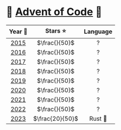 # 🎄 [Advent of Code](https://adventofcode.com/) 🎄

<!-- |                     Year 📅                      |    Stars ⭐     | Language |
| :----------------------------------------------: | :-------------: | :------: |
| [2015](Advent-of-Code/tree/main/2015/README.md)  |  $\frac{}{50}$  |    ?     |
| [2016](Advent-of-Code/tree/main/2016/README.md)  |  $\frac{}{50}$  |    ?     |
| [2017](Advent-of-Code/tree/main/2017/README.md)  |  $\frac{}{50}$  |    ?     |
| [2018](/Advent-of-Code/tree/main/2018/README.md) |  $\frac{}{50}$  |    ?     |
| [2019](Advent-of-Code/tree/main/2019/README.md)  |  $\frac{}{50}$  |    ?     |
|         [2020](tree/main/2020/README.md)         |  $\frac{}{50}$  |    ?     |
|         [2021](tree/main/2021/README.md)         |  $\frac{}{50}$  |    ?     |
|             [2022](/2022/README.md)              |  $\frac{}{50}$  |    ?     |
|              [2023](2023/README.md)              | $\frac{20}{50}$ | Rust 🦀  | -->

|              Year 📅              |    Stars ⭐     | Language |
| :-------------------------------: | :-------------: | :------: |
| [2015](/tree/main/2015/README.md) |  $\frac{}{50}$  |    ?     |
| [2016](/tree/main/2016/README.md) |  $\frac{}{50}$  |    ?     |
| [2017](/tree/main/2017/README.md) |  $\frac{}{50}$  |    ?     |
| [2018](/tree/main/2018/README.md) |  $\frac{}{50}$  |    ?     |
| [2019](/tree/main/2019/README.md) |  $\frac{}{50}$  |    ?     |
| [2020](/tree/main/2020/README.md) |  $\frac{}{50}$  |    ?     |
| [2021](/tree/main/2021/README.md) |  $\frac{}{50}$  |    ?     |
| [2022](/tree/main/2022/README.md) |  $\frac{}{50}$  |    ?     |
| [2023](tree/main/2023/README.md)  | $\frac{20}{50}$ | Rust 🦀  |
